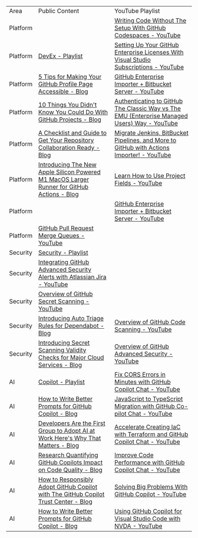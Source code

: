 

|     |     |     |
| --- | --- | --- |
| Area | Public Content | YouTube Playlist |
| Platform |     | [Writing Code Without The Setup With GitHub Codespaces - YouTube](https://www.youtube.com/watch?v=I3UmeNf80e4) |
| Platform | [DevEx - Playlist](https://youtube.com/playlist?list=PL0lo9MOBetEEzm8JYJolDakwGNoCp2wZR&feature=shared) | [Setting Up Your GitHub Enterprise Licenses With Visual Studio Subscriptions - YouTube](https://www.youtube.com/watch?v=P_zBgp_BE_I) |
| Platform | [5 Tips for Making Your GitHub Profile Page Accessible - Blog](https://github.blog/2023-10-26-5-tips-for-making-your-github-profile-page-accessible/) | [GitHub Enterprise Importer + Bitbucket Server - YouTube](https://www.youtube.com/watch?v=YHryuGAsseg) |
| Platform | [10 Things You Didn't Know You Could Do With GitHub Projects - Blog](https://github.blog/2023-08-28-10-things-you-didnt-know-you-could-do-with-github-projects/) | [Authenticating to GitHub The Classic Way vs The EMU (Enterprise Managed Users) Way - YouTube](https://www.youtube.com/watch?v=lwCm1ouN2ig) |
| Platform | [A Checklist and Guide to Get Your Repository Collaboration Ready - Blog](https://github.blog/2023-08-04-a-checklist-and-guide-to-get-your-repository-collaboration-ready/) | [Migrate Jenkins, BitBucket Pipelines, and More to GitHub with Actions Importer! - YouTube](https://www.youtube.com/watch?v=S5SdOcw7ck8) |
| Platform | [Introducing The New Apple Silicon Powered M1 MacOS Larger Runner for GitHub Actions - Blog](https://github.blog/2023-10-02-introducing-the-new-apple-silicon-powered-m1-macos-larger-runner-for-github-actions/) | [Learn How to Use Project Fields - YouTube](https://www.youtube.com/watch?v=l83Zr1ckC9s) |
| Platform |     | [GitHub Enterprise Importer + Bitbucket Server - YouTube](https://www.youtube.com/watch?v=YHryuGAsseg) |
| Platform | [GitHub Pull Request Merge Queues - YouTube](https://www.youtube.com/watch?v=XEZMgohmtts) |
| Security | [Security - Playlist](https://youtube.com/playlist?list=PL0lo9MOBetEFKkp9wHULc4JbNwZVVzJNQ&feature=shared) |
| Security | [Integrating GitHub Advanced Security Alerts with Atlassian Jira - YouTube](https://www.youtube.com/watch?v=L8-7KGz7fZw) |
| Security | [Overview of GitHub Secret Scanning - YouTube](https://www.youtube.com/watch?v=AVB60Vn_uxI) |
| Security | [Introducing Auto Triage Rules for Dependabot - Blog](https://github.blog/2023-09-14-introducing-auto-triage-rules-for-dependabot/) | [Overview of GitHub Code Scanning - YouTube](https://www.youtube.com/watch?v=nLHi1rZKUcU) |
| Security | [Introducing Secret Scanning Validity Checks for Major Cloud Services - Blog](https://github.blog/2023-10-04-introducing-secret-scanning-validity-checks-for-major-cloud-services/) | [Overview of GitHub Advanced Security - YouTube](https://www.youtube.com/watch?v=5I14HZlVR38) |
| AI  | [Copilot - Playlist](https://youtube.com/playlist?list=PL0lo9MOBetEHOj4otTNH9_5rmp2leZnS_&feature=shared) | [Fix CORS Errors in Minutes with GitHub Copilot Chat - YouTube](https://www.youtube.com/watch?v=D-gkwzExddk) |
| AI  | [How to Write Better Prompts for GitHub Copilot - Blog](https://github.blog/2023-06-20-how-to-write-better-prompts-for-github-copilot/) | [JavaScript to TypeScript Migration with GitHub Co-pilot Chat - YouTube](https://www.youtube.com/watch?v=G72WYRipsb8) |
| AI  | [Developers Are the First Group to Adopt AI at Work Here's Why That Matters - Blog](https://github.blog/2023-10-27-developers-are-the-first-group-to-adopt-ai-at-work-heres-why-that-matters/) | [Accelerate Creating IaC with Terraform and GitHub Copilot Chat - YouTube](https://www.youtube.com/watch?v=2KOw1DzkArw) |
| AI  | [Research Quantifying GitHub Copilots Impact on Code Quality - Blog](https://github.blog/2023-10-10-research-quantifying-github-copilots-impact-on-code-quality/) | [Improve Code Performance with GitHub Copilot Chat - YouTube](https://www.youtube.com/watch?v=whhq0-5ibac) |
| AI  | [How to Responsibly Adopt GitHub Copilot with The GitHub Copilot Trust Center - Blog](https://github.blog/2023-07-25-how-to-responsibly-adopt-github-copilot-with-the-github-copilot-trust-center/) | [Solving Big Problems With GitHub Copilot - YouTube](https://www.youtube.com/watch?v=kgHms6mLqGg) |
| AI  | [How to Write Better Prompts for GitHub Copilot - Blog](https://github.blog/2023-06-20-how-to-write-better-prompts-for-github-copilot/) | [Using GitHub Copilot for Visual Studio Code with NVDA - YouTube](https://www.youtube.com/watch?v=NsGhRpmIUtY) |
